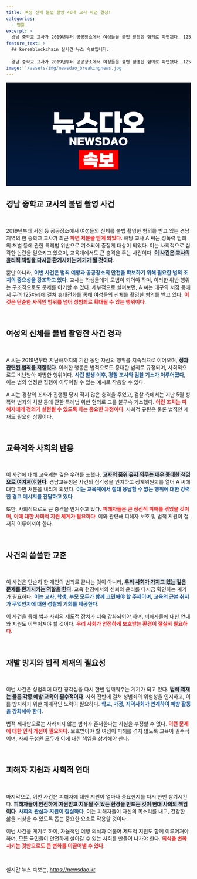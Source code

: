 ```yaml
---
title: 여성 신체 불법 촬영 40대 교사 파면 결정!
categories:
  - 법률
excerpt: >
  경남 중학교 교사가 2019년부터 공공장소에서 여성들을 불법 촬영한 혐의로 파면됐다. 125차례에 걸친 범죄로 교육청은 최고수위의 중징계를 내렸고, 검찰이 기소한 이 사건의 충격이 커지고 있다.
feature_text: >
  ## koreablockchain 실시간 뉴스 속보입니다.

  경남 중학교 교사가 2019년부터 공공장소에서 여성들을 불법 촬영한 혐의로 파면됐다. 125차례에 걸친 범죄로 교육청은 최고수위의 중징계를 내렸고, 검찰이 기소한 이 사건의 충격이 커지고 있다.
image: '/assets/img/newsdao_breakingnews.jpg'
---
```


<p><img src="/assets/img/newsdao_breakingnews.jpg" alt="koreablockchain 속보" /></p>

<h2 data-ke-size="size26">경남 중학교 교사의 불법 촬영 사건</h2>

<p data-ke-size="size16">&nbsp;</p>

<p>2019년부터 서점 등 공공장소에서 여성들의 신체를 불법 촬영한 혐의를 받고 있는 경남지역의 한 중학교 교사가 최근 <b><span style="color: #ee2323;">파면 처분을 받게 되었다</span></b>. 해당 교사 A 씨는 성폭력 범죄의 처벌 등에 관한 특례법 위반으로 기소되어 중징계 대상이 되었다. 이는 사회적으로 심각한 논란을 일으키고 있으며, 교육계에서도 큰 충격을 주는 사건이다. <b><span style="background-color: #21538527;">이 사건은 교사의 윤리적 책임을 다시금 환기시키는 계기가 될 것이다</span></b>.</p>

<p>뿐만 아니라, <b><span style="color: #1a5490;">이번 사건은 범죄 예방과 공공장소의 안전을 확보하기 위해 필요한 법적 조치의 중요성을 강조하고 있다.</span></b> 교사는 학생들에게 모범이 되어야 하며, 이러한 위반 행위는 구조적으로도 문제를 야기할 수 있다. 세부적으로 살펴보면, A 씨는 대구의 서점 등에서 무려 125차례에 걸쳐 휴대전화를 통해 여성들의 신체를 촬영한 혐의를 받고 있다. <b><span style="color: #ee2323;">이것은 단순한 사적인 범위를 넘어 성범죄로 확대될 수 있는 행위이다</span></b>.</p>

<p data-ke-size="size16">&nbsp;</p>

<h2 data-ke-size="size26">여성의 신체를 불법 촬영한 사건 경과</h2>

<p data-ke-size="size16">&nbsp;</p>

<p>A 씨는 2019년부터 지난해까지의 기간 동안 자신의 행위를 지속적으로 이어오며, <b><span style="background-color: #21538527;">성과 관련된 범죄를 저질렀다</span></b>. 이러한 행동은 법적으로도 중대한 범죄로 규정되며, 사회적으로도 비난받아 마땅한 행위이다. <b><span style="color: #1a5490;">사건 발생 이후, 경찰 조사와 검찰 기소가 이루어졌다</span></b>, 이는 법의 엄정한 집행이 이루어질 수 있는 예시로 작용할 수 있다.</p>

<p>A 씨는 경찰의 조사가 진행될 당시 적지 않은 충격을 주었고, 검찰 측에서는 지난 5월 성폭력 범죄의 처벌 등에 관한 특례법 위반 혐의로 그를 불구속 기소했다. <b><span style="color: #ee2323;">이런 조치는 피해자에게 정의가 실현될 수 있도록 하는 중요한 과정이다</span></b>. 사회적 규탄은 물론 법적인 제재도 필요한 상황이다.</p>

<p data-ke-size="size16">&nbsp;</p>

<h2 data-ke-size="size26">교육계와 사회의 반응</h2>

<p data-ke-size="size16">&nbsp;</p>

<p>이 사건에 대해 교육계는 깊은 우려를 표했다. <b><span style="background-color: #21538527;">교사의 품위 유지 의무는 매우 중대한 책임으로 여겨져야 한다</span></b>. 경남교육청은 사건의 심각성을 인지하고 징계위원회를 열어 A 씨에 대한 파면 처분을 내리게 되었다. <b><span style="color: #1a5490;">이는 교육계에서 절대 용납할 수 없는 행위에 대한 강력한 경고 메시지를 전달하고 있다</span></b>.</p>

<p>또한, 사회적으로도 큰 충격을 안겨주고 있다. <b><span style="color: #ee2323;">피해자들은 큰 정신적 피해를 겪었을 것이며, 이에 대한 사회적 지원 체계가 필요하다</span></b>. 이와 관련해 피해자 보호 및 법적 지원이 철저히 이루어져야 한다.</p>

<p data-ke-size="size16">&nbsp;</p>

<h2 data-ke-size="size26">사건의 씁쓸한 교훈</h2>

<p data-ke-size="size16">&nbsp;</p>

<p>이 사건은 단순히 한 개인의 범죄로 끝나는 것이 아니라, <b><span style="background-color: #21538527;">우리 사회가 가지고 있는 깊은 문제를 환기시키는 역할을 한다</span></b>. 교육 현장에서의 신뢰와 윤리를 다시금 확인하는 계기가 필요하다. <b><span style="color: #1a5490;">이는 교사, 학생, 부모 모두가 함께 고민해야 할 주제이며, 교육의 근본 취지가 무엇인지에 대한 성찰의 기회를 제공한다</span></b>.</p>

<p>이 사건을 통해 법과 사회의 제도적 장치가 더욱 강화되어야 하며, 피해자들에 대한 연대와 지원도 이루어져야 할 것이다. <b><span style="color: #ee2323;">우리 사회가 안전하게 보호받는 환경이 절실히 필요하다</span></b>.</p>

<p data-ke-size="size16">&nbsp;</p>

<h2 data-ke-size="size26">재발 방지와 법적 제재의 필요성</h2>

<p data-ke-size="size16">&nbsp;</p>

<p>이번 사건은 성범죄에 대한 경각심을 다시 한번 일깨워주는 계기가 되고 있다. <b><span style="background-color: #21538527;">법적 제재는 물론 각종 예방 교육이 필수적이다</span></b>. 사회 전반에 걸쳐 성범죄의 위험성을 인지하고, 이를 방지하기 위한 체계적인 노력이 필요하다. <b><span style="color: #1a5490;">학교, 가정, 지역사회가 연계하여 예방 활동을 강화해야 한다</span></b>.</p>

<p>법적 제재만으로는 사라지지 않는 범죄가 존재한다는 사실을 부정할 수 없다. <b><span style="color: #ee2323;">이런 문제에 대한 인식 개선이 필요하다</span></b>. 보호받아야 할 여성이 피해를 겪지 않도록 교육이 필수적이며, 사회 구성원 모두가 이에 대한 책임을 상기해야 한다.</p>

<p data-ke-size="size16">&nbsp;</p>

<h2 data-ke-size="size26">피해자 지원과 사회적 연대</h2>

<p data-ke-size="size16">&nbsp;</p>

<p>마지막으로, 이번 사건은 피해자에 대한 지원이 얼마나 중요한지를 다시 한번 상기시킨다. <b><span style="background-color: #21538527;">피해자들이 안전하게 지원받고 치유될 수 있는 환경을 만드는 것이 현대 사회의 책임이다</span></b>. <b><span style="color: #1a5490;">사회의 관심과 지원이 절실하다</span></b>, 이는 피해자들이 자신의 목소리를 내고, 건강한 삶을 되찾을 수 있도록 돕는 중요한 요소로 작용할 것이다.</p>

<p>이번 사건을 계기로 하여, 자율적인 예방 의식과 더불어 제도적 지원도 함께 이루어져야 하며, 모든 국민들이 안전하게 살아갈 수 있는 사회를 만들어 나가야 한다. <b><span style="color: #ee2323;">의식을 변화시키는 것만으로도 큰 변화를 이끌어낼 수 있다</span></b>.</p>

<p data-ke-size="size16">&nbsp;</p>
실시간 뉴스 속보는, <a href="https://newsdao.kr" rel="dofollow">https://newsdao.kr</a>



